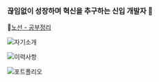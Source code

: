 ### 끊임없이 성장하며 혁신을 추구하는 신입 개발자 👋

🌱[노선 - 공부정리](https://intelligent-mulberry-bed.notion.site/Coding-7bb6ee646d344b2e8fd066fa12feedbf?pvs=4)

![자기소개](https://github.com/silver159/silver159/assets/125272016/c5315286-3564-48e9-91df-d864b7960c8c)

![이력사항](https://github.com/silver159/silver159/assets/125272016/d5fc3880-f021-44e9-a67f-6a630b197bc9)

![포트폴리오](https://github.com/silver159/silver159/assets/125272016/2951c2c2-0e27-4f5f-938d-6cc29d74ae0e)


<!--
**silver159/silver159** is a ✨ _special_ ✨ repository because its `README.md` (this file) appears on your GitHub profile.

Here are some ideas to get you started:

- 🔭 I’m currently working on ...
- 🌱 I’m currently learning ...
- 👯 I’m looking to collaborate on ...
- 🤔 I’m looking for help with ...
- 💬 Ask me about ...
- 📫 How to reach me: ...
- 😄 Pronouns: ...
- ⚡ Fun fact: ...
-->
